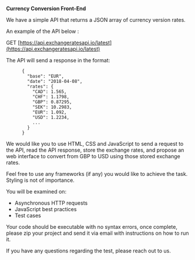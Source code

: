 **Currency Conversion Front-End**

We have a simple API that returns a JSON array of currency version rates. 

An example of the API below :

GET [https://api.exchangeratesapi.io/latest](https://api.exchangeratesapi.io/latest)

The API will send a response in the format:

          {
            "base": "EUR",
            "date": "2018-04-08",
            "rates": {
              "CAD": 1.565,
              "CHF": 1.1798,
              "GBP": 0.87295,
              "SEK": 10.2983,
              "EUR": 1.092,
              "USD": 1.2234,
              ...
            }
          }

We would like you to use HTML, CSS and JavaScript to send a request to the API, read the API response, store the exchange rates, and propose an web interface to convert from GBP to USD using those stored exchange rates.

Feel free to use any frameworks (if any) you would like to achieve the task. Styling is not of importance.

You will be examined on:

- Asynchronous HTTP requests
- JavaScript best practices
- Test cases


Your code should be executable with no syntax errors, once complete, please zip your project and send it via email with instructions on how to run it.

If you have any questions regarding the test, please reach out to us.

